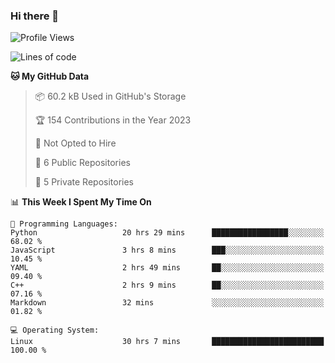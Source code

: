 ### Hi there 👋

<!--
**huayuan4396/huayuan4396** is a ✨ _special_ ✨ repository because its `README.md` (this file) appears on your GitHub profile.

Here are some ideas to get you started:

- 🔭 I’m currently working on ...
- 🌱 I’m currently learning ...
- 👯 I’m looking to collaborate on ...
- 🤔 I’m looking for help with ...
- 💬 Ask me about ...
- 📫 How to reach me: ...
- 😄 Pronouns: ...
- ⚡ Fun fact: ...
-->

<!--START_SECTION:waka-->
![Profile Views](http://img.shields.io/badge/Profile%20Views-308-blue)

![Lines of code](https://img.shields.io/badge/From%20Hello%20World%20I%27ve%20Written-141.6%20thousand%20lines%20of%20code-blue)

**🐱 My GitHub Data** 

> 📦 60.2 kB Used in GitHub's Storage 
 > 
> 🏆 154 Contributions in the Year 2023
 > 
> 🚫 Not Opted to Hire
 > 
> 📜 6 Public Repositories 
 > 
> 🔑 5 Private Repositories 
 > 
📊 **This Week I Spent My Time On** 

```text
💬 Programming Languages: 
Python                   20 hrs 29 mins      █████████████████░░░░░░░░   68.02 % 
JavaScript               3 hrs 8 mins        ███░░░░░░░░░░░░░░░░░░░░░░   10.45 % 
YAML                     2 hrs 49 mins       ██░░░░░░░░░░░░░░░░░░░░░░░   09.40 % 
C++                      2 hrs 9 mins        ██░░░░░░░░░░░░░░░░░░░░░░░   07.16 % 
Markdown                 32 mins             ░░░░░░░░░░░░░░░░░░░░░░░░░   01.82 % 

💻 Operating System: 
Linux                    30 hrs 7 mins       █████████████████████████   100.00 % 
```


<!--END_SECTION:waka-->
